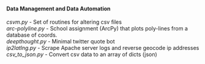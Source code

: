 #### Data Management and Data Automation </h4></th>

*csvm.py*          - Set of routines for altering csv files  
*arc-polyline.py*  - School assignment (ArcPy) that plots poly-lines from a database of coords.  
*deepthought.py*   - Minimal twitter quote bot  
*ip2latlng.py*     - Scrape Apache server logs and reverse geocode ip addresses  
*csv_to_json.py*   - Convert csv data to an array of dicts (json)






